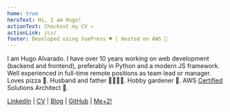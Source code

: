 ```yaml
---
home: true
heroText: Hi, I am Hugo!
actionText: Checkout my CV →
actionLink: /cv/
footer: Developed using VuePress ♥️ | Hosted on AWS 🤖
---
```


I am Hugo Alvarado. I have over 10 years working on web development (backend and frontend), 
preferably in Python and a modern JS framework. Well experienced in full-time remote positions as team lead or manager.
Loves pizza 🍕. Husband and father 👨‍👩‍👧‍👦. Hobby gardener 🍅. 
AWS [Certified](https://www.youracclaim.com/badges/db60b566-df7a-40bb-99bc-b8a8177b8534/) Solutions Architect 🍻.

<i class="fa-brands fa-linkedin"></i> [LinkedIn](https://www.linkedin.com/in/hugoalvarado/) | <i class="fa-solid fa-file-lines"></i> [CV](/cv/) | <i class="fa-solid fa-blog"></i> [Blog](/blog/) | <i class="fa-brands fa-github"></i>  [GitHub](https://github.com/hugoalvarado/) | <i class="fa-solid fa-image-portrait"></i> [Me+2!](./yhk3zfFN.jpeg)
